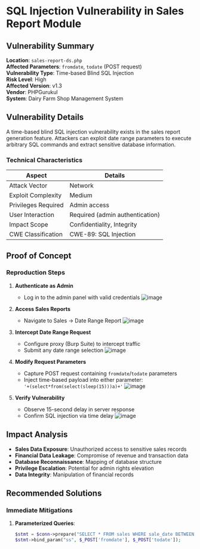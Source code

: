 # SQL Injection Vulnerability in Sales Report Module

## Vulnerability Summary
**Location**: `sales-report-ds.php`  
**Affected Parameters**: `fromdate`, `todate` (POST request)  
**Vulnerability Type**: Time-based Blind SQL Injection  
**Risk Level**: High  
**Affected Version**: v1.3  
**Vendor**: PHPGurukul  
**System**: Dairy Farm Shop Management System  

## Vulnerability Details
A time-based blind SQL injection vulnerability exists in the sales report generation feature. Attackers can exploit date range parameters to execute arbitrary SQL commands and extract sensitive database information.

### Technical Characteristics
| Aspect               | Details                                                                 |
|----------------------|-------------------------------------------------------------------------|
| Attack Vector        | Network                                                                |
| Exploit Complexity   | Medium                                                                |
| Privileges Required  | Admin access                                                          |
| User Interaction     | Required (admin authentication)                                       |
| Impact Scope         | Confidentiality, Integrity                                            |
| CWE Classification   | CWE-89: SQL Injection                                                 |

## Proof of Concept

### Reproduction Steps
1. **Authenticate as Admin**
   - Log in to the admin panel with valid credentials
    ![image](https://github.com/user-attachments/assets/c825a97f-d0c9-4fbb-9070-3983c9e9e99e)

2. **Access Sales Reports**
   - Navigate to Sales → Date Range Report
    ![image](https://github.com/user-attachments/assets/538f5292-f1e0-49e7-88f3-739da3e96798)

3. **Intercept Date Range Request**
   - Configure proxy (Burp Suite) to intercept traffic
   - Submit any date range selection
    ![image](https://github.com/user-attachments/assets/5cbc2f5e-0dbe-4c55-9488-54573eb97e35)

4. **Modify Request Parameters**
   - Capture POST request containing `fromdate`/`todate` parameters
   - Inject time-based payload into either parameter:  
     `'+(select*from(select(sleep(15)))a)+'`
   ![image](https://github.com/user-attachments/assets/10770fa6-e334-431e-8c23-1ca37402108a)

5. **Verify Vulnerability**
   - Observe 15-second delay in server response
   - Confirm SQL injection via time delay
   ![image](https://github.com/user-attachments/assets/3c803b31-af89-4069-9a4a-979704d9bbd0)

## Impact Analysis
- **Sales Data Exposure**: Unauthorized access to sensitive sales records
- **Financial Data Leakage**: Compromise of revenue and transaction data
- **Database Reconnaissance**: Mapping of database structure
- **Privilege Escalation**: Potential for admin rights elevation
- **Data Integrity**: Manipulation of financial records

## Recommended Solutions

### Immediate Mitigations
1. **Parameterized Queries**:
   ```php
   $stmt = $conn->prepare("SELECT * FROM sales WHERE sale_date BETWEEN ? AND ?");
   $stmt->bind_param("ss", $_POST['fromdate'], $_POST['todate']);
